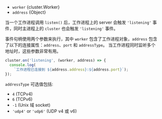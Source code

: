 <!-- YAML
added: v0.7.0
-->

* `worker` {cluster.Worker}
* `address` {Object}

当一个工作进程调用 `listen()` 后，工作进程上的 server 会触发 `'listening'` 事件，同时主进程上的 `cluster` 也会触发 `'listening'` 事件。

事件句柄使用两个参数来执行，其中 `worker` 包含了工作进程对象，`address` 包含了以下的连接属性：`address`、`port` 和 `addressType`。
当工作进程同时监听多个地址时，这些参数非常有用。

```js
cluster.on('listening', (worker, address) => {
  console.log(
    `工作进程已连接到 ${address.address}:${address.port}`);
});
```

`addressType` 可选值包括:

* `4` (TCPv4)
* `6` (TCPv6)
* `-1` (Unix 域 socket)
* `'udp4'` or `'udp6'` (UDP v4 或 v6)

